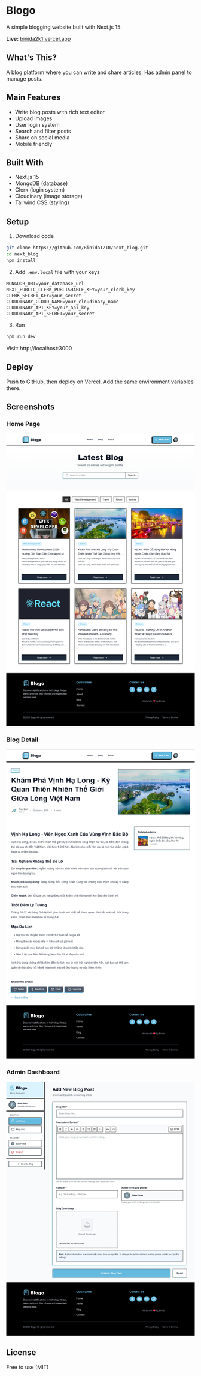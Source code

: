 # Blogo

A simple blogging website built with Next.js 15.

**Live:** [binida2k1.vercel.app](https://binida2k1.vercel.app)

## What's This?

A blog platform where you can write and share articles. Has admin panel to manage posts.

## Main Features

- Write blog posts with rich text editor
- Upload images
- User login system
- Search and filter posts
- Share on social media
- Mobile friendly

## Built With

- Next.js 15
- MongoDB (database)
- Clerk (login system)
- Cloudinary (image storage)
- Tailwind CSS (styling)

## Setup

1. Download code

```bash
git clone https://github.com/Binida1210/next_blog.git
cd next_blog
npm install
```

2. Add `.env.local` file with your keys

```env
MONGODB_URI=your_database_url
NEXT_PUBLIC_CLERK_PUBLISHABLE_KEY=your_clerk_key
CLERK_SECRET_KEY=your_secret
CLOUDINARY_CLOUD_NAME=your_cloudinary_name
CLOUDINARY_API_KEY=your_api_key
CLOUDINARY_API_SECRET=your_secret
```

3. Run

```bash
npm run dev
```

Visit: http://localhost:3000

## Deploy

Push to GitHub, then deploy on Vercel. Add the same environment variables there.

## Screenshots

### Home Page

![Home Page](screenshots/home.jpeg)

### Blog Detail

![Blog Detail](screenshots/blog-detail.jpeg)

### Admin Dashboard

![Admin Dashboard](screenshots/admin.jpeg)

## License

Free to use (MIT)
